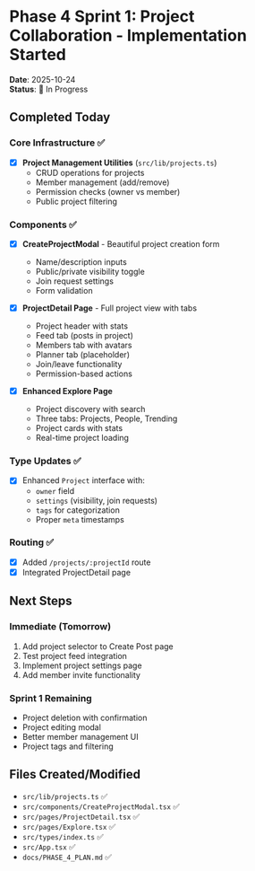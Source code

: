 # Phase 4 Sprint 1: Project Collaboration - Implementation Started

**Date**: 2025-10-24  
**Status**: 🚀 In Progress

## Completed Today

### Core Infrastructure ✅
- [x] **Project Management Utilities** (`src/lib/projects.ts`)
  - CRUD operations for projects
  - Member management (add/remove)
  - Permission checks (owner vs member)
  - Public project filtering

### Components ✅
- [x] **CreateProjectModal** - Beautiful project creation form
  - Name/description inputs
  - Public/private visibility toggle
  - Join request settings
  - Form validation

- [x] **ProjectDetail Page** - Full project view with tabs
  - Project header with stats
  - Feed tab (posts in project)
  - Members tab with avatars
  - Planner tab (placeholder)
  - Join/leave functionality
  - Permission-based actions

- [x] **Enhanced Explore Page**
  - Project discovery with search
  - Three tabs: Projects, People, Trending
  - Project cards with stats
  - Real-time project loading

### Type Updates ✅
- [x] Enhanced `Project` interface with:
  - `owner` field
  - `settings` (visibility, join requests)
  - `tags` for categorization
  - Proper `meta` timestamps

### Routing ✅
- [x] Added `/projects/:projectId` route
- [x] Integrated ProjectDetail page

## Next Steps

### Immediate (Tomorrow)
1. Add project selector to Create Post page
2. Test project feed integration
3. Implement project settings page
4. Add member invite functionality

### Sprint 1 Remaining
- Project deletion with confirmation
- Project editing modal
- Better member management UI
- Project tags and filtering

## Files Created/Modified
- `src/lib/projects.ts` ✅
- `src/components/CreateProjectModal.tsx` ✅
- `src/pages/ProjectDetail.tsx` ✅
- `src/pages/Explore.tsx` ✅
- `src/types/index.ts` ✅
- `src/App.tsx` ✅
- `docs/PHASE_4_PLAN.md` ✅
